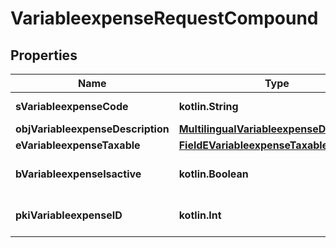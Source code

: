 
# VariableexpenseRequestCompound

## Properties
| Name | Type | Description | Notes |
| ------------ | ------------- | ------------- | ------------- |
| **sVariableexpenseCode** | **kotlin.String** | The code of the Variableexpense |  |
| **objVariableexpenseDescription** | [**MultilingualVariableexpenseDescription**](MultilingualVariableexpenseDescription.md) |  |  |
| **eVariableexpenseTaxable** | [**FieldEVariableexpenseTaxable**](FieldEVariableexpenseTaxable.md) |  |  |
| **bVariableexpenseIsactive** | **kotlin.Boolean** | Whether the variableexpense is active or not |  |
| **pkiVariableexpenseID** | **kotlin.Int** | The unique ID of the Variableexpense |  [optional] |



